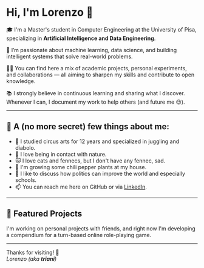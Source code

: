 <!--
**trianitriani/trianitriani** is a ✨ _special_ ✨ repository because its `README.md` (this file) appears on your GitHub profile.

Here are some ideas to get you started:

- 🔭 I’m currently working on ...
- 🌱 I’m currently learning ...
- 👯 I’m looking to collaborate on ...
- 🤔 I’m looking for help with ...
- 💬 Ask me about ...
- 📫 How to reach me: ...
- 😄 Pronouns: ...
- ⚡ Fun fact: ...
-->

# Hi, I'm Lorenzo 👋

🎓 I'm a Master's student in Computer Engineering at the University of Pisa, specializing in **Artificial Intelligence and Data Engineering**.

🧠 I’m passionate about machine learning, data science, and building intelligent systems that solve real-world problems. 

👨‍💻 You can find here a mix of academic projects, personal experiments, and collaborations — all aiming to sharpen my skills and contribute to open knowledge.

📚 I strongly believe in continuous learning and sharing what I discover. Whenever I can, I document my work to help others (and future me 😉).

---

## 📌 A (no more secret) few things about me:

- 🤹 I studied circus arts for 12 years and specialized in juggling and diabolo.
- 🌳 I love being in contact with nature.
- 🐱 I love cats and fennecs, but I don't have any fennec, sad.
- 🌱 I'm growing some chili pepper plants at my house.
- 💬 I like to discuss how politics can improve the world and especially schools.
- 📫 You can reach me here on GitHub or via [LinkedIn](https://www.linkedin.com/in/lorenzovaltriani/).

---

## 📁 Featured Projects

I'm working on personal projects with friends, and right now I'm developing a compendium for a turn-based online role-playing game.

---

Thanks for visiting! 🚀  
_Lorenzo (aka **triani**)_
